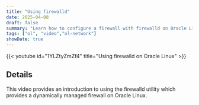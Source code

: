 ```yaml
---
title: "Using firewalld"
date: 2025-04-08
draft: false
summary: "Learn how to configure a firewall with firewalld on Oracle Linux."
tags: ["ol", "video","ol-network"]
showDate: true
---
```


{{< youtube id="1YLZtyZmZf4" title="Using firewalld on Oracle Linux" >}}

## Details

This video provides an introduction to using the firewalld utility which provides a dynamically managed firewall on Oracle Linux.
